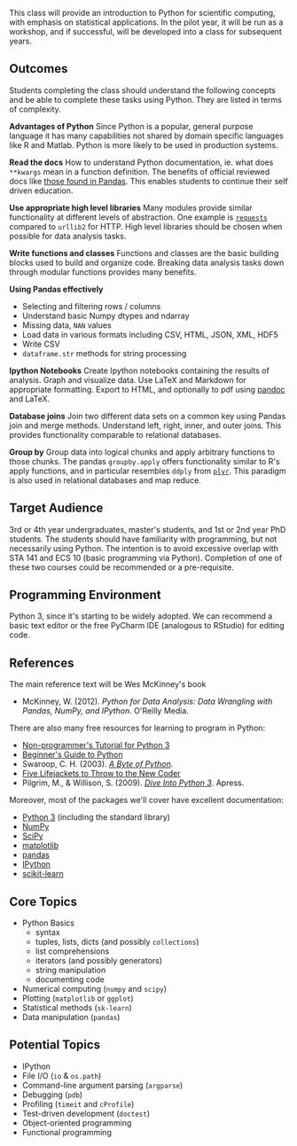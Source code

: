 This class will provide an introduction to Python for scientific computing,
with emphasis on statistical applications. In the pilot year, it will be run
as a workshop, and if successful, will be developed into a class for subsequent
years.

Outcomes
---
Students completing the class should understand the following concepts and be able to complete these tasks using Python. They are listed in terms of complexity.

**Advantages of Python**
Since Python is a popular, general purpose language it has many capabilities not shared by domain specific languages like R and Matlab. Python is more likely to be used in production systems. 

**Read the docs**
How to understand Python documentation, ie. what does `**kwargs` mean in a function definition. The benefits of official reviewed docs like [those found in Pandas](http://pandas.pydata.org/pandas-docs/stable/). This enables students to continue their self driven education.

**Use appropriate high level libraries**
Many modules provide similar functionality at different levels of abstraction. One example is [`requests`](http://docs.python-requests.org/en/latest/) compared to `urllib2` for HTTP. High level libraries should be chosen when possible for data analysis tasks.

**Write functions and classes**
Functions and classes are the basic building blocks used to build and organize code. Breaking data analysis tasks down through modular functions provides many benefits.

**Using Pandas effectively**
+ Selecting and filtering rows / columns
+ Understand basic Numpy dtypes and ndarray
+ Missing data, `NAN` values
+ Load data in various formats including CSV, HTML, JSON, XML, HDF5
+ Write CSV
+ `dataframe.str` methods for string processing

**Ipython Notebooks**
Create Ipython notebooks containing the results of analysis. Graph and visualize data. Use LaTeX and Markdown for appropriate formatting. Export to HTML, and optionally to pdf using [pandoc](http://johnmacfarlane.net/pandoc/) and LaTeX.

**Database joins**
Join two different data sets on a common key using Pandas join and merge methods. Understand left, right, inner, and outer joins. This provides functionality comparable to relational databases.

**Group by**
Group data into logical chunks and apply arbitrary functions to those chunks. The pandas `groupby.apply` offers functionality similar to R's apply functions, and in particular resembles `ddply` from [`plyr`](http://plyr.had.co.nz/). This paradigm is also used in relational databases and map reduce.

Target Audience
---
3rd or 4th year undergraduates, master's students, and 1st or 2nd year PhD
students. The students should have familiarity with programming, but not
necessarily using Python. The intention is to avoid excessive overlap with STA
141 and ECS 10 (basic programming via Python). Completion of one of these two
courses could be recommended or a pre-requisite.

Programming Environment
---
Python 3, since it's starting to be widely adopted. We can recommend a basic
text editor or the free PyCharm IDE (analogous to RStudio) for editing code.

References
---
The main reference text will be Wes McKinney's book
+ McKinney, W. (2012). _Python for Data Analysis: Data Wrangling with Pandas, 
  NumPy, and IPython_. O'Reilly Media.

There are also many free resources for learning to program in Python:
+ [Non-programmer's Tutorial for Python 3][Non]
+ [Beginner's Guide to Python][Beginner's Guide]
+ Swaroop, C. H. (2003). _[A Byte of Python][]_.
+ [Five Lifejackets to Throw to the New Coder][New Coder]
+ Pilgrim, M., & Willison, S. (2009). _[Dive Into Python 3][]_. Apress.

Moreover, most of the packages we'll cover have excellent documentation:
+ [Python 3](https://docs.python.org/3/) (including the standard library)
+ [NumPy](http://docs.scipy.org/doc/numpy/)
+ [SciPy](http://docs.scipy.org/doc/scipy/reference/)
+ [matplotlib](http://matplotlib.org/contents.html)
+ [pandas](http://pandas.pydata.org/pandas-docs/stable/)
+ [IPython](http://ipython.org/documentation.html)
+ [scikit-learn](http://scikit-learn.org/stable/documentation.html)

[A Byte of Python]: http://www.swaroopch.com/notes/python/
[Dive Into Python 3]: http://www.diveintopython3.net/
[Non]: http://en.wikibooks.org/wiki/Non-Programmer%27s_Tutorial_for_Python_3
[Beginner's Guide]: https://wiki.python.org/moin/BeginnersGuide
[New Coder]: http://newcoder.io/

Core Topics
---
+ Python Basics
    * syntax
    * tuples, lists, dicts (and possibly `collections`)
    * list comprehensions
    * iterators (and possibly generators)
    * string manipulation
    * documenting code
+ Numerical computing (`numpy` and `scipy`)
+ Plotting (`matplotlib` or `ggplot`)
+ Statistical methods (`sk-learn`)
+ Data manipulation (`pandas`)

Potential Topics
---
+ IPython
+ File I/O (`io` & `os.path`)
+ Command-line argument parsing (`argparse`)
+ Debugging (`pdb`)
+ Profiling (`timeit` and `cProfile`)
+ Test-driven development (`doctest`)
+ Object-oriented programming
+ Functional programming
